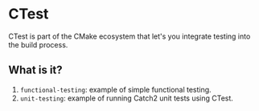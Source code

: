 # CTest

CTest is part of the CMake ecosystem that let's you integrate testing
into the build process.


## What is it?

1. `functional-testing`: example of simple functional testing.
1. `unit-testing`: example of running Catch2 unit tests using CTest.
